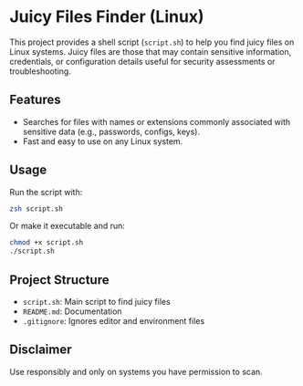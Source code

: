
# Juicy Files Finder (Linux)

This project provides a shell script (`script.sh`) to help you find juicy files on Linux systems. Juicy files are those that may contain sensitive information, credentials, or configuration details useful for security assessments or troubleshooting.

## Features
- Searches for files with names or extensions commonly associated with sensitive data (e.g., passwords, configs, keys).
- Fast and easy to use on any Linux system.

## Usage
Run the script with:

```sh
zsh script.sh
```

Or make it executable and run:

```sh
chmod +x script.sh
./script.sh
```

## Project Structure
- `script.sh`: Main script to find juicy files
- `README.md`: Documentation
- `.gitignore`: Ignores editor and environment files

## Disclaimer
Use responsibly and only on systems you have permission to scan.
